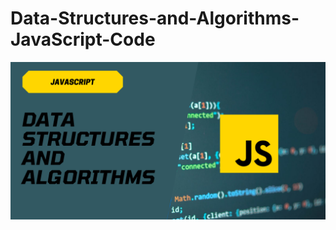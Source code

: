 # Data-Structures-and-Algorithms-JavaScript-Code
![Data_Structure_Algorithm-JavaScript](Javascript.png)